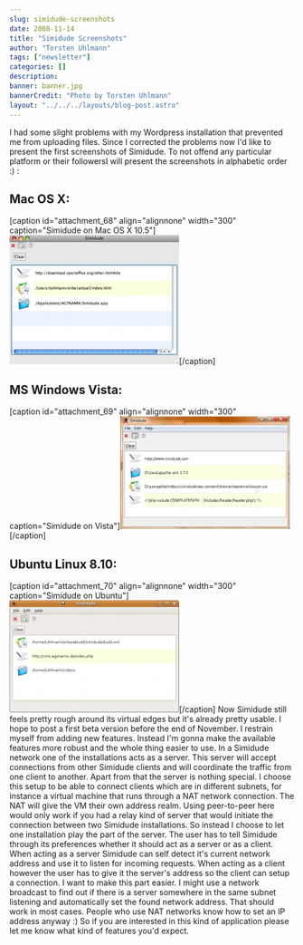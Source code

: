 ```yaml
---
slug: simidude-screenshots
date: 2008-11-14
title: "Simidude Screenshots"
author: "Torsten Uhlmann"
tags: ["newsletter"]
categories: []
description:
banner: banner.jpg
bannerCredit: "Photo by Torsten Uhlmann"
layout: "../../../layouts/blog-post.astro"
---
```


I had some slight problems with my Wordpress installation that prevented me from uploading files. Since I corrected the problems now I'd like to present the first screenshots of Simidude. To not offend any particular platform or their followersI will present the screenshots in alphabetic order :) :

Mac OS X:
---------

\[caption id="attachment\_68" align="alignnone" width="300" caption="Simidude on Mac OS X 10.5"\][![Simidude on Mac OS X 10.5](./screenshot_mac-300x228.jpg "screenshot_mac")](./screenshot_mac1.jpg)\[/caption\]

MS Windows Vista:
-----------------

\[caption id="attachment\_69" align="alignnone" width="300" caption="Simidude on Vista"\][![Simidude on Vista](./screenshot_vista-300x199.jpg "screenshot_vista")](./screenshot_vista1.jpg)\[/caption\]

Ubuntu Linux 8.10:
------------------

\[caption id="attachment\_70" align="alignnone" width="300" caption="Simidude on Ubuntu"\][![Simidude on Ubuntu](./screenshot_linux-300x198.png "screenshot_linux")](./screenshot_linux1.png)\[/caption\] Now Simidude still feels pretty rough around its virtual edges but it's already pretty usable. I hope to post a first beta version before the end of November. I restrain myself from adding new features. Instead I'm gonna make the available features more robust and the whole thing easier to use. In a Simidude network one of the installations acts as a server. This server will accept connections from other Simidude clients and will coordinate the traffic from one client to another. Apart from that the server is nothing special. I choose this setup to be able to connect clients which are in different subnets, for instance a virtual machine that runs through a NAT network connection. The NAT will give the VM their own address realm. Using peer-to-peer here would only work if you had a relay kind of server that would initiate the connection between two Simidude installations. So instead I choose to let one installation play the part of the server. The user has to tell Simidude through its preferences whether it should act as a server or as a client. When acting as a server Simidude can self detect it's current network address and use it to listen for incoming requests. When acting as a client however the user has to give it the server's address so the client can setup a connection. I want to make this part easier. I might use a network broadcast to find out if there is a server somewhere in the same subnet listening and automatically set the found network address. That should work in most cases. People who use NAT networks know how to set an IP address anyway :) So if you are interested in this kind of application please let me know what kind of features you'd expect.

